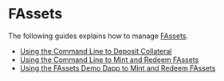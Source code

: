 # FAssets

The following guides explains how to manage [FAssets](../../tech/fassets/index.md).

* [Using the Command Line to Deposit Collateral](./depositing-collateral-cli.md)
* [Using the Command Line to Mint and Redeem FAssets](./minting-redeeming-cli.md)
* [Using the FAssets Demo Dapp to Mint and Redeem FAssets](./minting-redeeming-dapp.md)
